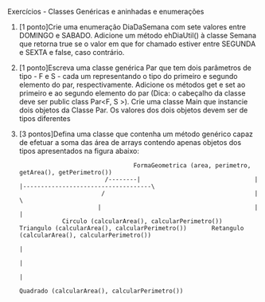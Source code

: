 Exercícios - Classes Genéricas e aninhadas e enumerações


1. [1 ponto]Crie uma enumeração DiaDaSemana com sete valores entre DOMINGO e SABADO. Adicione um método ehDiaUtil() à classe Semana que retorna true se o valor em que for chamado estiver entre SEGUNDA e SEXTA e false, caso contrário.
 
2. [1 ponto]Escreva uma classe genérica Par que tem dois parâmetros de tipo - F e S - cada um representando o tipo do primeiro e segundo elemento do par, respectivamente. Adicione os métodos get e set ao primeiro e ao segundo elemento do par (Dica: o cabeçalho da classe deve ser public class Par<F, S >). Crie uma classe Main que instancie dois objetos da Classe Par. Os valores dos dois objetos devem ser de tipos diferentes


3. [3 pontos]Defina uma classe que contenha um método genérico capaz de efetuar a soma das área de arrays contendo apenas objetos dos tipos apresentados na figura abaixo:

                                       FormaGeometrica (area, perimetro, getArea(), getPerimetro())
                               /--------|                                |                       |------------------------------------\
                              /                                          |                                                             \
                             |                                           |                                                              |
                   Circulo (calcularArea(), calcularPerimetro())      Triangulo (calcularArea(), calcularPerimetro())       Retangulo (calcularArea(), calcularPerimetro())
                                                                                                                                 |
                                                                                                                                 |
                                                                                                                                 |
                                                                                                         Quadrado (calcularArea(), calcularPerimetro())
